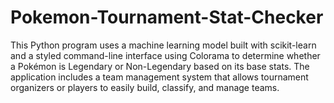 # Pokemon-Tournament-Stat-Checker
This Python program uses a machine learning model built with scikit-learn and a styled command-line interface using Colorama to determine whether a Pokémon is Legendary or Non-Legendary based on its base stats. The application includes a team management system that allows tournament organizers or players to easily build, classify, and manage teams.
